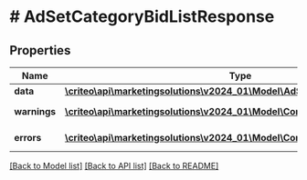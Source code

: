 # # AdSetCategoryBidListResponse

## Properties

Name | Type | Description | Notes
------------ | ------------- | ------------- | -------------
**data** | [**\criteo\api\marketingsolutions\v2024_01\Model\AdSetCategoryBidResource[]**](AdSetCategoryBidResource.md) |  | [optional]
**warnings** | [**\criteo\api\marketingsolutions\v2024_01\Model\CommonProblem[]**](CommonProblem.md) |  | [optional] [readonly]
**errors** | [**\criteo\api\marketingsolutions\v2024_01\Model\CommonProblem[]**](CommonProblem.md) |  | [optional] [readonly]

[[Back to Model list]](../../README.md#models) [[Back to API list]](../../README.md#endpoints) [[Back to README]](../../README.md)
